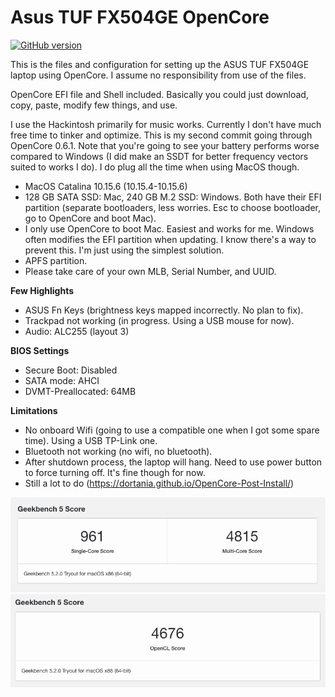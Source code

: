 # Asus TUF FX504GE OpenCore
[![GitHub version](https://img.shields.io/badge/OpenCore-0.6.1-brightgreen)](https://github.com/acidanthera/OpenCorePkg)

This is the files and configuration for setting up the ASUS TUF FX504GE laptop using OpenCore. I assume no responsibility from use of the files.

OpenCore EFI file and Shell included. Basically you could just download, copy, paste, modify few things, and use.

I use the Hackintosh primarily for music works. Currently I don't have much free time to tinker and optimize. This is my second commit going through OpenCore 0.6.1. Note that you're going to see your battery performs worse compared to Windows (I did make an SSDT for better frequency vectors suited to works I do). I do plug all the time when using MacOS though.


- MacOS Catalina 10.15.6 (10.15.4-10.15.6)
- 128 GB SATA SSD: Mac, 240 GB M.2 SSD: Windows. Both have their EFI partition (separate bootloaders, less worries. Esc to choose bootloader, go to OpenCore and boot Mac).
- I only use OpenCore to boot Mac. Easiest and works for me. Windows often modifies the EFI partition when updating. I know there's a way to prevent this. I'm just using the simplest solution.
- APFS partition.
- Please take care of your own MLB, Serial Number, and UUID.

**Few Highlights**
- ASUS Fn Keys (brightness keys mapped incorrectly. No plan to fix).
- Trackpad not working (in progress. Using a USB mouse for now).
- Audio: ALC255 (layout 3)

**BIOS Settings**
- Secure Boot: Disabled
- SATA mode: AHCI
- DVMT-Preallocated: 64MB

**Limitations**
- No onboard Wifi (going to use a compatible one when I got some spare time). Using a USB TP-Link one.
- Bluetooth not working (no wifi, no bluetooth).
- After shutdown process, the laptop will hang. Need to use power button to force turning off. It's fine though for now.
- Still a lot to do (https://dortania.github.io/OpenCore-Post-Install/)

![Image of CPU](https://github.com/felixyonathan/Asus-TUF-FX504GE-OpenCore/raw/master/CPU.png)
![Image of OpenCL](https://github.com/felixyonathan/Asus-TUF-FX504GE-OpenCore/raw/master/OpenCL.png)
